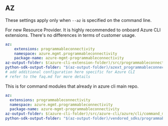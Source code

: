 ## AZ

These settings apply only when `--az` is specified on the command line.

For new Resource Provider. It is highly recommended to onboard Azure CLI extensions. There's no differences in terms of customer usage. 

``` yaml $(az) && $(target-mode) != 'core'
az:
    extensions: programmableconnectivity
    namespace: azure.mgmt.programmableconnectivity
    package-name: azure-mgmt-programmableconnectivity
az-output-folder: $(azure-cli-extension-folder)/src/programmableconnectivity
python-sdk-output-folder: "$(az-output-folder)/azext_programmableconnectivity/vendored_sdks/programmableconnectivity"
# add additional configuration here specific for Azure CLI
# refer to the faq.md for more details
```



This is for command modules that already in azure cli main repo. 
``` yaml $(az) && $(target-mode) == 'core'
az:
  extensions: programmableconnectivity
  namespace: azure.mgmt.programmableconnectivity
  package-name: azure-mgmt-programmableconnectivity
az-output-folder: $(azure-cli-folder)/src/azure-cli/azure/cli/command_modules/programmableconnectivity
python-sdk-output-folder: "$(az-output-folder)/vendored_sdks/programmableconnectivity"
``` 